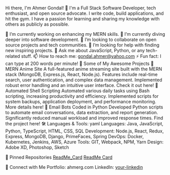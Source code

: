 Hi there, I'm Ahmer Gondal! 👋
I'm a Full Stack Software Developer, tech enthusiast, and open source advocate. I write code, build applications, and hit the gym. I have a passion for learning and sharing my knowledge with others as publicly as possible.

🔭 I’m currently working on enhancing my MERN skills.
🌱 I’m currently diving deeper into software development.
👯 I’m looking to collaborate on open source projects and tech communities.
🤔 I’m looking for help with finding new inspiring projects.
💬 Ask me about JavaScript, Python, or any tech-related stuff.
📫 How to reach me: gondal.ahmer@yahoo.com
⚡ Fun fact: I can type at 200 words per minute!
🚀 Some of My Awesome Projects
🌟 MERN Anime Site
A full-featured anime streaming site built with the MERN stack (MongoDB, Express.js, React, Node.js).
Features include real-time search, user authentication, and complex data management.
Implemented robust error handling and an intuitive user interface.
Check it out here!
🌟 Automated Shell Scripting
Automated various daily tasks using Bash scripting, increasing productivity and efficiency.
Implemented scripts for system backups, application deployment, and performance monitoring.
More details here!
🌟 Email Bots Coded in Python
Developed Python scripts to automate email conversations, data extraction, and report generation.
Significantly reduced manual workload and improved response times.
Find the project here!
🛠️ Languages & Tools:
yaml
Languages: Java, JavaScript, Python, TypeScript, HTML, CSS, SQL
Development: Node.js, React, Redux, Express, MongoDB, Django, PrimeFaces, Spring
DevOps: Docker, Kubernetes, Jenkins, AWS, Azure
Tools: GIT, Webpack, NPM, Yarn
Design: Adobe XD, Photoshop, Sketch



📌 Pinned Repositories
[ReadMe_Card](https://github.com/AhmerGo/Anime_Site_Go)
[ReadMe Card](https://github.com/AhmerGo/Discord_Email_Bot)

🤝 Connect with Me
Portfolio: ahmerg.com
LinkedIn: [your-linkedin](https://www.linkedin.com/in/ahmer-gondal-0a360210b/)
